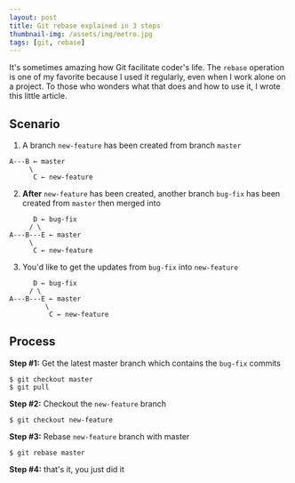 ```yaml
---
layout: post
title: Git rebase explained in 3 steps
thumbnail-img: /assets/img/metro.jpg
tags: [git, rebase]
---
```


It's sometimes amazing how Git facilitate coder's life. The `rebase` operation is one of my favorite because I used it regularly, even when I work alone on a project. To those who wonders what that does and how to use it, I wrote this little article.

## Scenario
1) A branch `new-feature` has been created from branch `master`
```
A---B ← master
     \
      C ← new-feature
```

2) **After** `new-feature` has been created, another branch `bug-fix` has been created from `master` then merged into
```
      D ← bug-fix
     / \
A---B---E ← master
     \
      C ← new-feature
```


3) You'd like to get the updates from `bug-fix` into `new-feature`
```
      D ← bug-fix
     / \
A---B---E ← master
         \
          C ← new-feature
```

## Process
**Step #1:** Get the latest master branch which contains the `bug-fix` commits  
```shell
$ git checkout master
$ git pull
```

**Step #2:** Checkout the `new-feature` branch
```shell
$ git checkout new-feature
```

**Step #3:** Rebase `new-feature` branch with master
```shell
$ git rebase master
```

**Step #4:** that's it, you just did it
